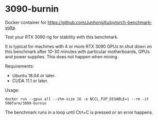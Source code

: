 # 3090-burnin

Docker container for https://github.com/JunhongXu/pytorch-benchmark-volta.

Test your RTX 3090 rig for stability with this benchmark.

It is typical for machines with 4 or more RTX 3090 GPUs to shut down on this benchmark after 10-30 minutes with particular motherboards, GPUs and power supplies. This does not happen when mining.

Requirements:
- Ubuntu 18.04 or later.
- CUDA 11.1 or later.

Usage:
```
docker run --gpus all --shm-size 1G -e NCCL_P2P_DISABLE=1 --rm -it 500farm/3090-burnin
```
The benchmark runs in a loop until Ctrl+C is pressed or an error happens.
